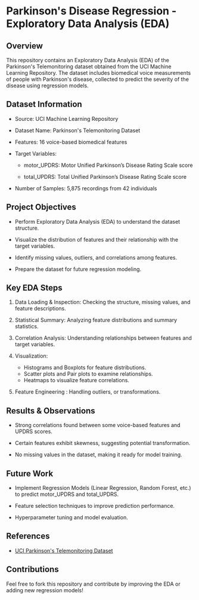 # Parkinson's Disease Regression - Exploratory Data Analysis (EDA)

## Overview

This repository contains an Exploratory Data Analysis (EDA) of the Parkinson's Telemonitoring dataset obtained from the UCI Machine Learning Repository. The dataset includes biomedical voice measurements of people with Parkinson's disease, collected to predict the severity of the disease using regression models.

## Dataset Information

- Source: UCI Machine Learning Repository

- Dataset Name: Parkinson's Telemonitoring Dataset

- Features: 16 voice-based biomedical features

- Target Variables:

  - motor_UPDRS: Motor Unified Parkinson’s Disease Rating Scale score

  - total_UPDRS: Total Unified Parkinson’s Disease Rating Scale score

- Number of Samples: 5,875 recordings from 42 individuals

## Project Objectives

- Perform Exploratory Data Analysis (EDA) to understand the dataset structure.

- Visualize the distribution of features and their relationship with the target variables.

- Identify missing values, outliers, and correlations among features.

- Prepare the dataset for future regression modeling.

## Key EDA Steps

1. Data Loading & Inspection: Checking the structure, missing values, and feature descriptions.

2. Statistical Summary: Analyzing feature distributions and summary statistics.

3. Correlation Analysis: Understanding relationships between features and target variables.

4. Visualization:
    - Histograms and Boxplots for feature distributions.
    - Scatter plots and Pair plots to examine relationships.
    - Heatmaps to visualize feature correlations.

5. Feature Engineering : Handling outliers, or transformations.

## Results & Observations

- Strong correlations found between some voice-based features and UPDRS scores.

- Certain features exhibit skewness, suggesting potential transformation.

- No missing values in the dataset, making it ready for model training.

## Future Work

- Implement Regression Models (Linear Regression, Random Forest, etc.) to predict motor_UPDRS and total_UPDRS.

- Feature selection techniques to improve prediction performance.

- Hyperparameter tuning and model evaluation.

## References

- [UCI Parkinson's Telemonitoring Dataset]([url](https://archive.ics.uci.edu/dataset/189/parkinsons+telemonitoring))

## Contributions

Feel free to fork this repository and contribute by improving the EDA or adding new regression models!
